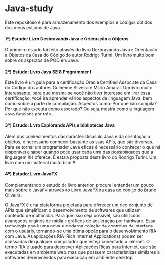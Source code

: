 # Java-study

Este repositório é para armazenamento dos exemplos e códigos obtidos dos meus estudos de Java.

#### 1º) Estudo: Livro Desbravando Java e Orientação a Objetos
O primeiro estudo foi feito através do livro  Desbravando Java e Orientação a Objetos da Casa do Código do autor Rodrigo Turini.  Um livro muito bom sobre os aspéctos de  POO em Java.

#### 2º) Estudo: Livro Java SE 8 Programmer I
Este livro é um guia para a certificação Oracle Certified Associate da Casa do Código dos autores Gulherme Silveira e Mário Amaral. Um livro muito interessante, para que mesmo se você não tiver interesse em tirar essa certificação, você irá aprender vários aspectos da linguagem Java, bem como sobre a parte de compilação. Aspectos como: Por que não compila? Por que não executa como esperado? Ou seja, mostra como a linguagem Java funciona por trás.

#### 3º) Estudo: Livro Explorando APIs e bibliotecas Java
Além dos conhecimentos das características do Java e da orientação a objetos, é necessário conhecer bastante as suas APIs, que são diversas. Para se tornar um programador Java eficaz é necessário conhecer o que há disponível e saber quando pode usar cada uma das possibilidades que a linguagem lhe oferece. É esta a proposta deste livro do Rodrigo Turini. Um livro com um material muito bom!!!

#### 4º) Estudo: Livro JavaFX
Complementando o estudo do livro anterior, procurei entender um pouco mais sobre o JavaFX  através do Livro JavaFX da casa do código do Bruno Oliveira. 

O JavaFX é uma plataforma projetada para oferecer um rico conjunto de APIs que simplificam o desenvolvimento de softwares que utilizam conteúdo de multimídia. Para que isso seja possível, são utilizados avançados engines de mídia e gráficos de aceleração por hardware. 
Essa tecnologia provê uma nova e moderna coleção de controles de interface com o usuário, tornando-se uma ótima opção para o desenvolvimento RIA com Java. As aplicações RIA (Rich Internet Applications) podem ser acessadas de qualquer computador que esteja conectado a internet. O termo RIA é usado para descrever Aplicações Ricas para Internet, que são executadas em ambiente web, mas que possuem características similares a softwares desenvolvidos para execução em ambiente desktop.
